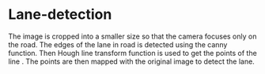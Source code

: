 # Lane-detection

The image is cropped into a smaller size so that the camera focuses only on the road. The edges of the lane in road is detected using the canny function. Then Hough line transform function is used to get the points of the line .
The points are then mapped with the original image to detect the lane.
